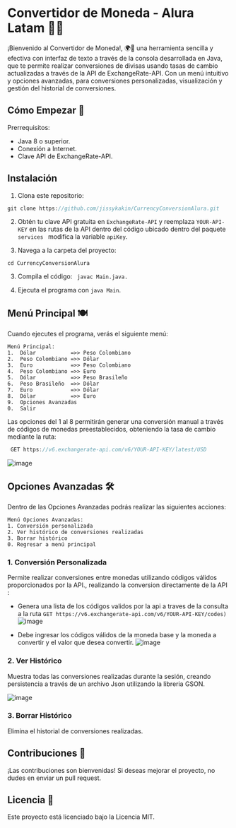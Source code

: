 # Convertidor de Moneda - Alura Latam 🏦💸

¡Bienvenido al Convertidor de Moneda!, 🌍💱 una herramienta sencilla y efectiva con interfaz de texto a través de la consola desarrollada en Java, que te permite realizar conversiones de divisas usando tasas de cambio actualizadas a través de la API de ExchangeRate-API. Con un menú intuitivo y opciones avanzadas, para conversiones personalizadas, visualización y gestión del historial de conversiones. 

## Cómo Empezar 🚀
Prerrequisitos:
 - Java 8 o superior.
 - Conexión a Internet.
 - Clave API de ExchangeRate-API.

## Instalación
1. Clona este repositorio:

```ts
git clone https://github.com/jissykakin/CurrencyConversionAlura.git
```
2. Obtén tu clave API gratuita en ```ExchangeRate-API``` y reemplaza ```YOUR-API-KEY``` en las rutas de la API dentro del código ubicado dentro del paquete ```services ``` modifica la variable ``` apiKey ```.


3. Navega a la carpeta del proyecto:
```
cd CurrencyConversionAlura
```
3. Compila el código: ``` javac Main.java.```


4. Ejecuta el programa con ```java Main```.


## Menú Principal 🍽️

Cuando ejecutes el programa, verás el siguiente menú:

```
Menú Principal:
1.  Dólar           =>> Peso Colombiano
2.  Peso Colombiano =>> Dólar
3.  Euro            =>> Peso Colombiano
4.  Peso Colombiano =>> Euro
5.  Dólar           =>> Peso Brasileño
6.  Peso Brasileño  =>> Dólar
7.  Euro            =>> Dólar
8.  Dólar           =>> Euro
9.  Opciones Avanzadas
0.  Salir
```
Las opciones del 1 al 8 permitirán generar una conversión manual a través de códigos de monedas preestablecidos, obteniendo la tasa de cambio mediante la ruta:
```ts
 GET https://v6.exchangerate-api.com/v6/YOUR-API-KEY/latest/USD
```

![image](https://github.com/user-attachments/assets/34e62f45-e3c7-4b7b-8894-32ddb4a1a2db)

## Opciones Avanzadas 🛠️
Dentro de las Opciones Avanzadas podrás realizar las siguientes acciones:
```
Menú Opciones Avanzadas:
1. Conversión personalizada
2. Ver histórico de conversiones realizadas
3. Borrar histórico
0. Regresar a menú principal
```

### 1. Conversión Personalizada
Permite realizar conversiones entre monedas utilizando códigos válidos proporcionados por la API., realizando la conversion directamente de la API :
 - Genera una lista de los códigos validos por la api a traves de la consulta a la ruta ```GET https://v6.exchangerate-api.com/v6/YOUR-API-KEY/codes)```
    ![image](https://github.com/user-attachments/assets/805ceaa4-edb4-4e49-8c2b-10fa792921e1)


 - Debe ingresar los códigos válidos de la moneda base y la moneda a convertir y el valor que desea convertir.
    ![image](https://github.com/user-attachments/assets/d3db2f32-05d6-4550-8321-2d858da42bed)


### 2. Ver Histórico
Muestra todas las conversiones realizadas durante la sesión, creando persistencia a través de un archivo Json utilizando la libreria GSON.


![image](https://github.com/user-attachments/assets/6683dba6-4c3e-4801-853d-72e50be6eb4e)

### 3. Borrar Histórico
Elimina el historial de conversiones realizadas.

## Contribuciones 🤝
¡Las contribuciones son bienvenidas! Si deseas mejorar el proyecto, no dudes en enviar un pull request.

## Licencia 📄
Este proyecto está licenciado bajo la Licencia MIT.
